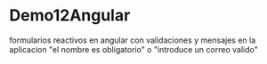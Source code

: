 # Demo12Angular

formularios  reactivos en angular con validaciones y mensajes en la aplicacion "el nombre es obligatorio" o "introduce un correo valido"
